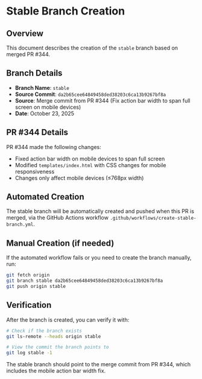# Stable Branch Creation

## Overview
This document describes the creation of the `stable` branch based on merged PR #344.

## Branch Details
- **Branch Name**: `stable`
- **Source Commit**: `da2b65cee64849458ded38203c6ca13b9267bf8a`
- **Source**: Merge commit from PR #344 (Fix action bar width to span full screen on mobile devices)
- **Date**: October 23, 2025

## PR #344 Details
PR #344 made the following changes:
- Fixed action bar width on mobile devices to span full screen
- Modified `templates/index.html` with CSS changes for mobile responsiveness
- Changes only affect mobile devices (≤768px width)

## Automated Creation
The stable branch will be automatically created and pushed when this PR is merged, via the GitHub Actions workflow `.github/workflows/create-stable-branch.yml`.

## Manual Creation (if needed)
If the automated workflow fails or you need to create the branch manually, run:

```bash
git fetch origin
git branch stable da2b65cee64849458ded38203c6ca13b9267bf8a
git push origin stable
```

## Verification
After the branch is created, you can verify it with:

```bash
# Check if the branch exists
git ls-remote --heads origin stable

# View the commit the branch points to
git log stable -1
```

The stable branch should point to the merge commit from PR #344, which includes the mobile action bar width fix.
